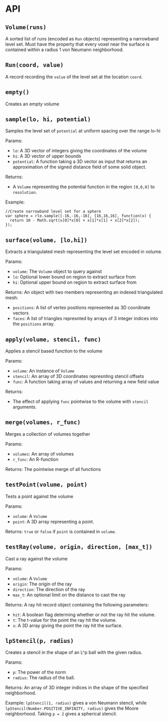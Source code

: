 # API #

## `Volume(runs)` ##

A sorted list of runs (encoded as `Run` objects) representing a narrowband level set.  Must have the property that every voxel near the surface is contained within a radius 1 von Neumann neighborhood.

## `Run(coord, value)` ##

A record recording the `value` of the level set at the location `coord`.

## `empty()` ##

Creates an empty volume 

## `sample(lo, hi, potential)` ##

Samples the level set of `potential`  at uniform spacing over the range lo-hi

Params:
* `lo`: A 3D vector of integers giving the coordinates of the volume
* `hi`: A 3D vector of upper bounds
* `potential`: A function taking a 3D vector as input that returns an approximation of the signed distance field of some solid object.

Returns:
* A `Volume` representing the potential function in the region `[0,0,0]` to `resolution`.

Example:

    //Create narrowband level set for a sphere
    var sphere = rle.sample([-16,-16,-16], [16,16,16], function(x) {
      return 10 - Math.sqrt(x[0]*x[0] + x[1]*x[1] + x[2]*x[2]);
    });

## `surface(volume, [lo,hi])` ##

Extracts a triangulated mesh representing the level set encoded in volume.

Params:
* `volume`:  The `Volume` object to query against
* `lo`: Optional lower bound on region to extract surface from
* `hi`: Optional upper bound on region to extract surface from

Returns:
An object with two members representing an indexed triangulated mesh:
* `positions`: A list of vertex positions represented as 3D coordinate vectors
* `faces`: A list of triangles represnted by arrays of 3 integer indices into the `positions` array.

## `apply(volume, stencil, func)` ##

Applies a stencil based function to the volume

Params:
* `volume`: An instance of `Volume`
* `stencil`: An array of 3D coordinates represnting stencil offsets
* `func`: A function taking array of values and returning a new field value

Returns:
* The effect of applying `func` pointwise to the volume with `stencil` arguments.

## `merge(volumes, r_func)` ##

Merges a collection of volumes together

Params:
* `volumes`: An array of volumes
* `r_func`: An R-function

Returns: The pointwise merge of all functions

## `testPoint(volume, point)` ##

Tests a point against the volume

Params:
* `volume`: A `Volume`
* `point`: A 3D array representing a point.

Returns: `true` or `false` if `point` is contained in `volume`.

## `testRay(volume, origin, direction, [max_t])` ##

Cast a ray against the volume

Params:
* `volume`: A `Volume`
* `origin`: The origin of the ray
* `direction`: The direction of the ray
* `max_t`: An optional limit on the distance to cast the ray

Returns:
A ray hit record object containing the following parameters:
* `hit`: A boolean flag determing whether or not the ray hit the volume.
* `t`: The t-value for the point the ray hit the volume.
* `x`: A 3D array giving the point the ray hit the surface.

## `lpStencil(p, radius)` ##

Creates a stencil in the shape of an L^p ball with the given radius.

Params:
* `p`: The power of the norm
* `radius`: The radius of the ball.

Returns:
An array of 3D integer indices in the shape of the specified neighborhood.

Example:
`lpStencil(1, radius)` gives a von Neumann stencil, while `lpStencil(Number.POSITIVE_INFINITY, radius)` gives the Moore neighborhood.  Taking `p = 2` gives a spherical stencil.
